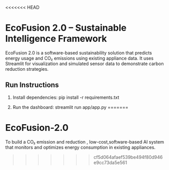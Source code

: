 <<<<<<< HEAD
# EcoFusion 2.0 – Sustainable Intelligence Framework

EcoFusion 2.0 is a software-based sustainability solution that predicts energy usage 
and CO₂ emissions using existing appliance data. It uses Streamlit for visualization 
and simulated sensor data to demonstrate carbon reduction strategies.

## Run Instructions
1. Install dependencies:
   pip install -r requirements.txt

2. Run the dashboard:
    streamlit run app/app.py
=======
# EcoFusion-2.0
To build a CO₂ emission and reduction , low-cost,software-based AI system that monitors and optimizes energy consumption in existing appliances.
>>>>>>> cf5d064afaef539be494f80d946e9cc73da5e561
